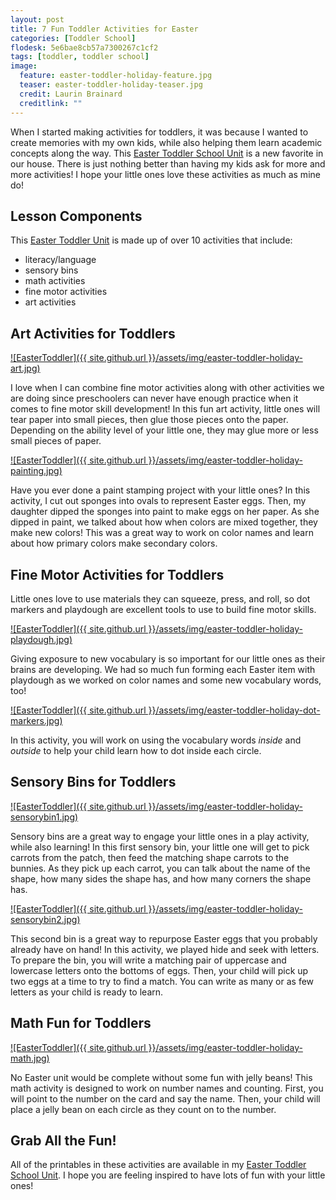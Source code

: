 ```yaml
---
layout: post
title: 7 Fun Toddler Activities for Easter
categories: [Toddler School]
flodesk: 5e6bae8cb57a7300267c1cf2
tags: [toddler, toddler school]
image:
  feature: easter-toddler-holiday-feature.jpg
  teaser: easter-toddler-holiday-teaser.jpg
  credit: Laurin Brainard
  creditlink: ""
---
```

When I started making activities for toddlers, it was because I wanted to create memories with my own kids, while also helping them learn academic concepts along the way. This [Easter Toddler School Unit](https://www.teacherspayteachers.com/Product/Easter-Toddler-School-Lesson-Plans-and-Activities-9270574?utm_source=PB%20Blog%2020230412&utm_campaign=Easter%20Toddler%20Unit) is a new favorite in our house. There is just nothing better than having my kids ask for more and more activities! I hope your little ones love these activities as much as mine do!

## Lesson Components 
This [Easter Toddler Unit](https://www.teacherspayteachers.com/Product/Easter-Toddler-School-Lesson-Plans-and-Activities-9270574?utm_source=PB%20Blog%2020230412&utm_campaign=Easter%20Toddler%20Unit) is made up of over 10 activities that include:
- literacy/language 
- sensory bins 
- math activities
- fine motor activities
- art activities

## Art Activities for Toddlers

[![EasterToddler]({{ site.github.url }}/assets/img/easter-toddler-holiday-art.jpg)](https://www.teacherspayteachers.com/Product/Easter-Toddler-School-Lesson-Plans-and-Activities-9270574?utm_source=PB%20Blog%2020230412&utm_campaign=Easter%20Toddler%20Unit)

I love when I can combine fine motor activities along with other activities we are doing since preschoolers can never have enough practice when it comes to fine motor skill development! In this fun art activity, little ones will tear paper into small pieces, then glue those pieces onto the paper. Depending on the ability level of your little one, they may glue more or less small pieces of paper. 

[![EasterToddler]({{ site.github.url }}/assets/img/easter-toddler-holiday-painting.jpg)](https://www.teacherspayteachers.com/Product/Easter-Toddler-School-Lesson-Plans-and-Activities-9270574?utm_source=PB%20Blog%2020230412&utm_campaign=Easter%20Toddler%20Unit)

Have you ever done a paint stamping project with your little ones? In this activity, I cut out sponges into ovals to represent Easter eggs. Then, my daughter dipped the sponges into paint to make eggs on her paper. As she dipped in paint, we talked about how when colors are mixed together, they make new colors! This was a great way to work on color names and learn about how primary colors make secondary colors.

## Fine Motor Activities for Toddlers

Little ones love to use materials they can squeeze, press, and roll, so dot markers and playdough are excellent tools to use to build fine motor skills. 

[![EasterToddler]({{ site.github.url }}/assets/img/easter-toddler-holiday-playdough.jpg)](https://www.teacherspayteachers.com/Product/Easter-Toddler-School-Lesson-Plans-and-Activities-9270574?utm_source=PB%20Blog%2020230412&utm_campaign=Easter%20Toddler%20Unit)

Giving exposure to new vocabulary is so important for our little ones as their brains are developing. We had so much fun forming each Easter item with playdough as we worked on color names and some new vocabulary words, too!

[![EasterToddler]({{ site.github.url }}/assets/img/easter-toddler-holiday-dot-markers.jpg)](https://www.teacherspayteachers.com/Product/Easter-Toddler-School-Lesson-Plans-and-Activities-9270574?utm_source=PB%20Blog%2020230412&utm_campaign=Easter%20Toddler%20Unit)

In this activity, you will work on using the vocabulary words _inside_ and _outside_ to help your child learn how to dot inside each circle. 

## Sensory Bins for Toddlers

[![EasterToddler]({{ site.github.url }}/assets/img/easter-toddler-holiday-sensorybin1.jpg)](https://www.teacherspayteachers.com/Product/Easter-Toddler-School-Lesson-Plans-and-Activities-9270574?utm_source=PB%20Blog%2020230412&utm_campaign=Easter%20Toddler%20Unit)

Sensory bins are a great way to engage your little ones in a play activity, while also learning! In this first sensory bin, your little one will get to pick carrots from the patch, then feed the matching shape carrots to the bunnies. As they pick up each carrot, you can talk about the name of the shape, how many sides the shape has, and how many corners the shape has. 

[![EasterToddler]({{ site.github.url }}/assets/img/easter-toddler-holiday-sensorybin2.jpg)](https://www.teacherspayteachers.com/Product/Easter-Toddler-School-Lesson-Plans-and-Activities-9270574?utm_source=PB%20Blog%2020230412&utm_campaign=Easter%20Toddler%20Unit)

This second bin is a great way to repurpose Easter eggs that you probably already have on hand! In this activity, we played hide and seek with letters. To prepare the bin, you will write a matching pair of uppercase and lowercase letters onto the bottoms of eggs. Then, your child will pick up two eggs at a time to try to find a match. You can write as many or as few letters as your child is ready to learn. 

## Math Fun for Toddlers

[![EasterToddler]({{ site.github.url }}/assets/img/easter-toddler-holiday-math.jpg)](https://www.teacherspayteachers.com/Product/Easter-Toddler-School-Lesson-Plans-and-Activities-9270574?utm_source=PB%20Blog%2020230412&utm_campaign=Easter%20Toddler%20Unit)

No Easter unit would be complete without some fun with jelly beans! This math activity is designed to work on number names and counting. First, you will point to the number on the card and say the name. Then, your child will place a jelly bean on each circle as they count on to the number. 

## Grab All the Fun!

All of the printables in these activities are available in my [Easter Toddler School Unit](https://www.teacherspayteachers.com/Product/Easter-Toddler-School-Lesson-Plans-and-Activities-9270574?utm_source=PB%20Blog%2020230412&utm_campaign=Easter%20Toddler%20Unit). I hope you are feeling inspired to have lots of fun with your little ones!